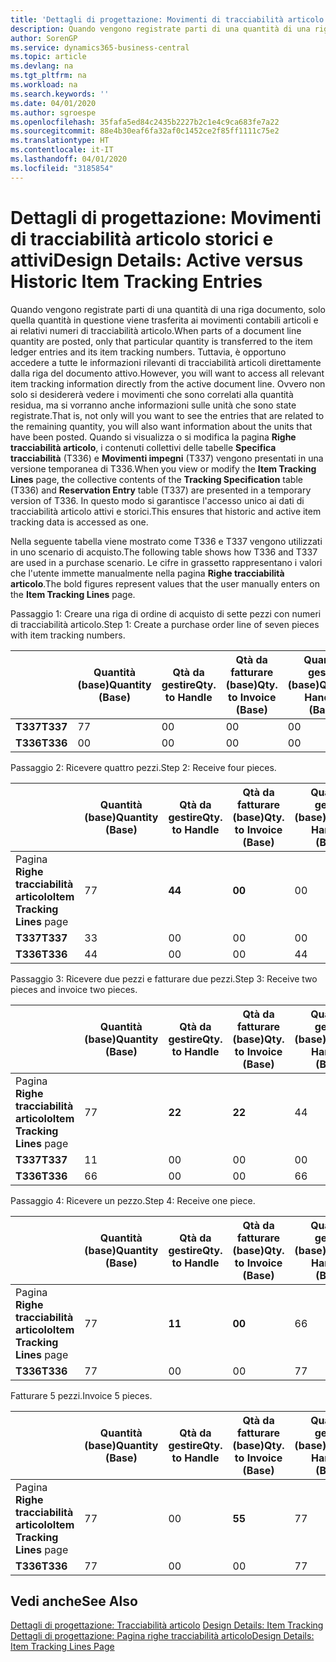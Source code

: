 ```yaml
---
title: 'Dettagli di progettazione: Movimenti di tracciabilità articolo storici e attivi | Microsoft Docs'
description: Quando vengono registrate parti di una quantità di una riga documento, solo quella quantità in questione viene trasferita ai movimenti contabili articoli e ai relativi numeri di tracciabilità articolo. Tuttavia, è opportuno accedere a tutte le informazioni rilevanti di tracciabilità articoli direttamente dalla riga del documento attivo. Ovvero non solo si desidererà vedere i movimenti che sono correlati alla quantità residua, ma si vorranno anche informazioni sulle unità che sono state registrate. Quando si visualizza o si modifica la pagina **Righe tracciabilità articolo**, i contenuti collettivi delle tabelle **Specifica tracciabilità** (T336) e **Movimenti impegni** (T337) vengono presentati in una versione temporanea di T336. In questo modo si garantisce l'accesso unico ai dati di tracciabilità articolo attivi e storici.
author: SorenGP
ms.service: dynamics365-business-central
ms.topic: article
ms.devlang: na
ms.tgt_pltfrm: na
ms.workload: na
ms.search.keywords: ''
ms.date: 04/01/2020
ms.author: sgroespe
ms.openlocfilehash: 35fafa5ed84c2435b2227b2c1e4c9ca683fe7a22
ms.sourcegitcommit: 88e4b30eaf6fa32af0c1452ce2f85ff1111c75e2
ms.translationtype: HT
ms.contentlocale: it-IT
ms.lasthandoff: 04/01/2020
ms.locfileid: "3185854"
---
```

# <a name="design-details-active-versus-historic-item-tracking-entries"></a><span data-ttu-id="c77aa-107">Dettagli di progettazione: Movimenti di tracciabilità articolo storici e attivi</span><span class="sxs-lookup"><span data-stu-id="c77aa-107">Design Details: Active versus Historic Item Tracking Entries</span></span>
<span data-ttu-id="c77aa-108">Quando vengono registrate parti di una quantità di una riga documento, solo quella quantità in questione viene trasferita ai movimenti contabili articoli e ai relativi numeri di tracciabilità articolo.</span><span class="sxs-lookup"><span data-stu-id="c77aa-108">When parts of a document line quantity are posted, only that particular quantity is transferred to the item ledger entries and its item tracking numbers.</span></span> <span data-ttu-id="c77aa-109">Tuttavia, è opportuno accedere a tutte le informazioni rilevanti di tracciabilità articoli direttamente dalla riga del documento attivo.</span><span class="sxs-lookup"><span data-stu-id="c77aa-109">However, you will want to access all relevant item tracking information directly from the active document line.</span></span> <span data-ttu-id="c77aa-110">Ovvero non solo si desidererà vedere i movimenti che sono correlati alla quantità residua, ma si vorranno anche informazioni sulle unità che sono state registrate.</span><span class="sxs-lookup"><span data-stu-id="c77aa-110">That is, not only will you want to see the entries that are related to the remaining quantity, you will also want information about the units that have been posted.</span></span> <span data-ttu-id="c77aa-111">Quando si visualizza o si modifica la pagina **Righe tracciabilità articolo**, i contenuti collettivi delle tabelle **Specifica tracciabilità** (T336) e **Movimenti impegni** (T337) vengono presentati in una versione temporanea di T336.</span><span class="sxs-lookup"><span data-stu-id="c77aa-111">When you view or modify the **Item Tracking Lines** page, the collective contents of the **Tracking Specification** table (T336) and **Reservation Entry** table (T337) are presented in a temporary version of T336.</span></span> <span data-ttu-id="c77aa-112">In questo modo si garantisce l'accesso unico ai dati di tracciabilità articolo attivi e storici.</span><span class="sxs-lookup"><span data-stu-id="c77aa-112">This ensures that historic and active item tracking data is accessed as one.</span></span>  

 <span data-ttu-id="c77aa-113">Nella seguente tabella viene mostrato come T336 e T337 vengono utilizzati in uno scenario di acquisto.</span><span class="sxs-lookup"><span data-stu-id="c77aa-113">The following table shows how T336 and T337 are used in a purchase scenario.</span></span> <span data-ttu-id="c77aa-114">Le cifre in grassetto rappresentano i valori che l'utente immette manualmente nella pagina **Righe tracciabilità articolo**.</span><span class="sxs-lookup"><span data-stu-id="c77aa-114">The bold figures represent values that the user manually enters on the **Item Tracking Lines** page.</span></span>  

 <span data-ttu-id="c77aa-115">Passaggio 1: Creare una riga di ordine di acquisto di sette pezzi con numeri di tracciabilità articolo.</span><span class="sxs-lookup"><span data-stu-id="c77aa-115">Step 1: Create a purchase order line of seven pieces with item tracking numbers.</span></span>  

||<span data-ttu-id="c77aa-116">**Quantità (base)**</span><span class="sxs-lookup"><span data-stu-id="c77aa-116">**Quantity (Base)**</span></span>|<span data-ttu-id="c77aa-117">**Qtà da gestire**</span><span class="sxs-lookup"><span data-stu-id="c77aa-117">**Qty. to Handle**</span></span>|<span data-ttu-id="c77aa-118">**Qtà da fatturare (base)**</span><span class="sxs-lookup"><span data-stu-id="c77aa-118">**Qty. to Invoice (Base)**</span></span>|<span data-ttu-id="c77aa-119">**Quantità gestita (base)**</span><span class="sxs-lookup"><span data-stu-id="c77aa-119">**Quantity Handled (Base)**</span></span>|<span data-ttu-id="c77aa-120">**Quantità fatturata (base)**</span><span class="sxs-lookup"><span data-stu-id="c77aa-120">**Quantity Invoiced (Base)**</span></span>|  
|-|----------------------------------------------|--------------------------------------------|------------------------------------------------------|-------------------------------------------------------|--------------------------------------------------------|  
|<span data-ttu-id="c77aa-121">**T337**</span><span class="sxs-lookup"><span data-stu-id="c77aa-121">**T337**</span></span>|<span data-ttu-id="c77aa-122">7</span><span class="sxs-lookup"><span data-stu-id="c77aa-122">7</span></span>|<span data-ttu-id="c77aa-123">0</span><span class="sxs-lookup"><span data-stu-id="c77aa-123">0</span></span>|<span data-ttu-id="c77aa-124">0</span><span class="sxs-lookup"><span data-stu-id="c77aa-124">0</span></span>|<span data-ttu-id="c77aa-125">0</span><span class="sxs-lookup"><span data-stu-id="c77aa-125">0</span></span>|<span data-ttu-id="c77aa-126">0</span><span class="sxs-lookup"><span data-stu-id="c77aa-126">0</span></span>|  
|<span data-ttu-id="c77aa-127">**T336**</span><span class="sxs-lookup"><span data-stu-id="c77aa-127">**T336**</span></span>|<span data-ttu-id="c77aa-128">0</span><span class="sxs-lookup"><span data-stu-id="c77aa-128">0</span></span>|<span data-ttu-id="c77aa-129">0</span><span class="sxs-lookup"><span data-stu-id="c77aa-129">0</span></span>|<span data-ttu-id="c77aa-130">0</span><span class="sxs-lookup"><span data-stu-id="c77aa-130">0</span></span>|<span data-ttu-id="c77aa-131">0</span><span class="sxs-lookup"><span data-stu-id="c77aa-131">0</span></span>|<span data-ttu-id="c77aa-132">0</span><span class="sxs-lookup"><span data-stu-id="c77aa-132">0</span></span>|  

 <span data-ttu-id="c77aa-133">Passaggio 2: Ricevere quattro pezzi.</span><span class="sxs-lookup"><span data-stu-id="c77aa-133">Step 2: Receive four pieces.</span></span>  

||<span data-ttu-id="c77aa-134">**Quantità (base)**</span><span class="sxs-lookup"><span data-stu-id="c77aa-134">**Quantity (Base)**</span></span>|<span data-ttu-id="c77aa-135">**Qtà da gestire**</span><span class="sxs-lookup"><span data-stu-id="c77aa-135">**Qty. to Handle**</span></span>|<span data-ttu-id="c77aa-136">**Qtà da fatturare (base)**</span><span class="sxs-lookup"><span data-stu-id="c77aa-136">**Qty. to Invoice (Base)**</span></span>|<span data-ttu-id="c77aa-137">**Quantità gestita (base)**</span><span class="sxs-lookup"><span data-stu-id="c77aa-137">**Quantity Handled (Base)**</span></span>|<span data-ttu-id="c77aa-138">**Quantità fatturata (base)**</span><span class="sxs-lookup"><span data-stu-id="c77aa-138">**Quantity Invoiced (Base)**</span></span>|  
|-|----------------------------------------------|--------------------------------------------|------------------------------------------------------|-------------------------------------------------------|--------------------------------------------------------|  
|<span data-ttu-id="c77aa-139">Pagina **Righe tracciabilità articolo**</span><span class="sxs-lookup"><span data-stu-id="c77aa-139">**Item Tracking Lines** page</span></span>|<span data-ttu-id="c77aa-140">7</span><span class="sxs-lookup"><span data-stu-id="c77aa-140">7</span></span>|<span data-ttu-id="c77aa-141">**4**</span><span class="sxs-lookup"><span data-stu-id="c77aa-141">**4**</span></span>|<span data-ttu-id="c77aa-142">**0**</span><span class="sxs-lookup"><span data-stu-id="c77aa-142">**0**</span></span>|<span data-ttu-id="c77aa-143">0</span><span class="sxs-lookup"><span data-stu-id="c77aa-143">0</span></span>|<span data-ttu-id="c77aa-144">0</span><span class="sxs-lookup"><span data-stu-id="c77aa-144">0</span></span>|  
|<span data-ttu-id="c77aa-145">**T337**</span><span class="sxs-lookup"><span data-stu-id="c77aa-145">**T337**</span></span>|<span data-ttu-id="c77aa-146">3</span><span class="sxs-lookup"><span data-stu-id="c77aa-146">3</span></span>|<span data-ttu-id="c77aa-147">0</span><span class="sxs-lookup"><span data-stu-id="c77aa-147">0</span></span>|<span data-ttu-id="c77aa-148">0</span><span class="sxs-lookup"><span data-stu-id="c77aa-148">0</span></span>|<span data-ttu-id="c77aa-149">0</span><span class="sxs-lookup"><span data-stu-id="c77aa-149">0</span></span>|<span data-ttu-id="c77aa-150">0</span><span class="sxs-lookup"><span data-stu-id="c77aa-150">0</span></span>|  
|<span data-ttu-id="c77aa-151">**T336**</span><span class="sxs-lookup"><span data-stu-id="c77aa-151">**T336**</span></span>|<span data-ttu-id="c77aa-152">4</span><span class="sxs-lookup"><span data-stu-id="c77aa-152">4</span></span>|<span data-ttu-id="c77aa-153">0</span><span class="sxs-lookup"><span data-stu-id="c77aa-153">0</span></span>|<span data-ttu-id="c77aa-154">0</span><span class="sxs-lookup"><span data-stu-id="c77aa-154">0</span></span>|<span data-ttu-id="c77aa-155">4</span><span class="sxs-lookup"><span data-stu-id="c77aa-155">4</span></span>|<span data-ttu-id="c77aa-156">0</span><span class="sxs-lookup"><span data-stu-id="c77aa-156">0</span></span>|  

 <span data-ttu-id="c77aa-157">Passaggio 3: Ricevere due pezzi e fatturare due pezzi.</span><span class="sxs-lookup"><span data-stu-id="c77aa-157">Step 3: Receive two pieces and invoice two pieces.</span></span>  

||<span data-ttu-id="c77aa-158">**Quantità (base)**</span><span class="sxs-lookup"><span data-stu-id="c77aa-158">**Quantity (Base)**</span></span>|<span data-ttu-id="c77aa-159">**Qtà da gestire**</span><span class="sxs-lookup"><span data-stu-id="c77aa-159">**Qty. to Handle**</span></span>|<span data-ttu-id="c77aa-160">**Qtà da fatturare (base)**</span><span class="sxs-lookup"><span data-stu-id="c77aa-160">**Qty. to Invoice (Base)**</span></span>|<span data-ttu-id="c77aa-161">**Quantità gestita (base)**</span><span class="sxs-lookup"><span data-stu-id="c77aa-161">**Quantity Handled (Base)**</span></span>|<span data-ttu-id="c77aa-162">**Quantità fatturata (base)**</span><span class="sxs-lookup"><span data-stu-id="c77aa-162">**Quantity Invoiced (Base)**</span></span>|  
|-|----------------------------------------------|--------------------------------------------|------------------------------------------------------|-------------------------------------------------------|--------------------------------------------------------|  
|<span data-ttu-id="c77aa-163">Pagina **Righe tracciabilità articolo**</span><span class="sxs-lookup"><span data-stu-id="c77aa-163">**Item Tracking Lines** page</span></span>|<span data-ttu-id="c77aa-164">7</span><span class="sxs-lookup"><span data-stu-id="c77aa-164">7</span></span>|<span data-ttu-id="c77aa-165">**2**</span><span class="sxs-lookup"><span data-stu-id="c77aa-165">**2**</span></span>|<span data-ttu-id="c77aa-166">**2**</span><span class="sxs-lookup"><span data-stu-id="c77aa-166">**2**</span></span>|<span data-ttu-id="c77aa-167">4</span><span class="sxs-lookup"><span data-stu-id="c77aa-167">4</span></span>|<span data-ttu-id="c77aa-168">0</span><span class="sxs-lookup"><span data-stu-id="c77aa-168">0</span></span>|  
|<span data-ttu-id="c77aa-169">**T337**</span><span class="sxs-lookup"><span data-stu-id="c77aa-169">**T337**</span></span>|<span data-ttu-id="c77aa-170">1</span><span class="sxs-lookup"><span data-stu-id="c77aa-170">1</span></span>|<span data-ttu-id="c77aa-171">0</span><span class="sxs-lookup"><span data-stu-id="c77aa-171">0</span></span>|<span data-ttu-id="c77aa-172">0</span><span class="sxs-lookup"><span data-stu-id="c77aa-172">0</span></span>|<span data-ttu-id="c77aa-173">0</span><span class="sxs-lookup"><span data-stu-id="c77aa-173">0</span></span>|<span data-ttu-id="c77aa-174">0</span><span class="sxs-lookup"><span data-stu-id="c77aa-174">0</span></span>|  
|<span data-ttu-id="c77aa-175">**T336**</span><span class="sxs-lookup"><span data-stu-id="c77aa-175">**T336**</span></span>|<span data-ttu-id="c77aa-176">6</span><span class="sxs-lookup"><span data-stu-id="c77aa-176">6</span></span>|<span data-ttu-id="c77aa-177">0</span><span class="sxs-lookup"><span data-stu-id="c77aa-177">0</span></span>|<span data-ttu-id="c77aa-178">0</span><span class="sxs-lookup"><span data-stu-id="c77aa-178">0</span></span>|<span data-ttu-id="c77aa-179">6</span><span class="sxs-lookup"><span data-stu-id="c77aa-179">6</span></span>|<span data-ttu-id="c77aa-180">2</span><span class="sxs-lookup"><span data-stu-id="c77aa-180">2</span></span>|  

 <span data-ttu-id="c77aa-181">Passaggio 4: Ricevere un pezzo.</span><span class="sxs-lookup"><span data-stu-id="c77aa-181">Step 4: Receive one piece.</span></span>  

||<span data-ttu-id="c77aa-182">**Quantità (base)**</span><span class="sxs-lookup"><span data-stu-id="c77aa-182">**Quantity (Base)**</span></span>|<span data-ttu-id="c77aa-183">**Qtà da gestire**</span><span class="sxs-lookup"><span data-stu-id="c77aa-183">**Qty. to Handle**</span></span>|<span data-ttu-id="c77aa-184">**Qtà da fatturare (base)**</span><span class="sxs-lookup"><span data-stu-id="c77aa-184">**Qty. to Invoice (Base)**</span></span>|<span data-ttu-id="c77aa-185">**Quantità gestita (base)**</span><span class="sxs-lookup"><span data-stu-id="c77aa-185">**Quantity Handled (Base)**</span></span>|<span data-ttu-id="c77aa-186">**Quantità fatturata (base)**</span><span class="sxs-lookup"><span data-stu-id="c77aa-186">**Quantity Invoiced (Base)**</span></span>|  
|-|----------------------------------------------|--------------------------------------------|------------------------------------------------------|-------------------------------------------------------|--------------------------------------------------------|  
|<span data-ttu-id="c77aa-187">Pagina **Righe tracciabilità articolo**</span><span class="sxs-lookup"><span data-stu-id="c77aa-187">**Item Tracking Lines** page</span></span>|<span data-ttu-id="c77aa-188">7</span><span class="sxs-lookup"><span data-stu-id="c77aa-188">7</span></span>|<span data-ttu-id="c77aa-189">**1**</span><span class="sxs-lookup"><span data-stu-id="c77aa-189">**1**</span></span>|<span data-ttu-id="c77aa-190">**0**</span><span class="sxs-lookup"><span data-stu-id="c77aa-190">**0**</span></span>|<span data-ttu-id="c77aa-191">6</span><span class="sxs-lookup"><span data-stu-id="c77aa-191">6</span></span>|<span data-ttu-id="c77aa-192">2</span><span class="sxs-lookup"><span data-stu-id="c77aa-192">2</span></span>|  
|<span data-ttu-id="c77aa-193">**T336**</span><span class="sxs-lookup"><span data-stu-id="c77aa-193">**T336**</span></span>|<span data-ttu-id="c77aa-194">7</span><span class="sxs-lookup"><span data-stu-id="c77aa-194">7</span></span>|<span data-ttu-id="c77aa-195">0</span><span class="sxs-lookup"><span data-stu-id="c77aa-195">0</span></span>|<span data-ttu-id="c77aa-196">0</span><span class="sxs-lookup"><span data-stu-id="c77aa-196">0</span></span>|<span data-ttu-id="c77aa-197">7</span><span class="sxs-lookup"><span data-stu-id="c77aa-197">7</span></span>|<span data-ttu-id="c77aa-198">2</span><span class="sxs-lookup"><span data-stu-id="c77aa-198">2</span></span>|  

 <span data-ttu-id="c77aa-199">Fatturare 5 pezzi.</span><span class="sxs-lookup"><span data-stu-id="c77aa-199">Invoice 5 pieces.</span></span>  

||<span data-ttu-id="c77aa-200">**Quantità (base)**</span><span class="sxs-lookup"><span data-stu-id="c77aa-200">**Quantity (Base)**</span></span>|<span data-ttu-id="c77aa-201">**Qtà da gestire**</span><span class="sxs-lookup"><span data-stu-id="c77aa-201">**Qty. to Handle**</span></span>|<span data-ttu-id="c77aa-202">**Qtà da fatturare (base)**</span><span class="sxs-lookup"><span data-stu-id="c77aa-202">**Qty. to Invoice (Base)**</span></span>|<span data-ttu-id="c77aa-203">**Quantità gestita (base)**</span><span class="sxs-lookup"><span data-stu-id="c77aa-203">**Quantity Handled (Base)**</span></span>|<span data-ttu-id="c77aa-204">**Quantità fatturata (base)**</span><span class="sxs-lookup"><span data-stu-id="c77aa-204">**Quantity Invoiced (Base)**</span></span>|  
|-|----------------------------------------------|--------------------------------------------|------------------------------------------------------|-------------------------------------------------------|--------------------------------------------------------|  
|<span data-ttu-id="c77aa-205">Pagina **Righe tracciabilità articolo**</span><span class="sxs-lookup"><span data-stu-id="c77aa-205">**Item Tracking Lines** page</span></span>|<span data-ttu-id="c77aa-206">7</span><span class="sxs-lookup"><span data-stu-id="c77aa-206">7</span></span>|<span data-ttu-id="c77aa-207">0</span><span class="sxs-lookup"><span data-stu-id="c77aa-207">0</span></span>|<span data-ttu-id="c77aa-208">**5**</span><span class="sxs-lookup"><span data-stu-id="c77aa-208">**5**</span></span>|<span data-ttu-id="c77aa-209">7</span><span class="sxs-lookup"><span data-stu-id="c77aa-209">7</span></span>|<span data-ttu-id="c77aa-210">2</span><span class="sxs-lookup"><span data-stu-id="c77aa-210">2</span></span>|  
|<span data-ttu-id="c77aa-211">**T336**</span><span class="sxs-lookup"><span data-stu-id="c77aa-211">**T336**</span></span>|<span data-ttu-id="c77aa-212">7</span><span class="sxs-lookup"><span data-stu-id="c77aa-212">7</span></span>|<span data-ttu-id="c77aa-213">0</span><span class="sxs-lookup"><span data-stu-id="c77aa-213">0</span></span>|<span data-ttu-id="c77aa-214">0</span><span class="sxs-lookup"><span data-stu-id="c77aa-214">0</span></span>|<span data-ttu-id="c77aa-215">7</span><span class="sxs-lookup"><span data-stu-id="c77aa-215">7</span></span>|<span data-ttu-id="c77aa-216">7</span><span class="sxs-lookup"><span data-stu-id="c77aa-216">7</span></span>|  

## <a name="see-also"></a><span data-ttu-id="c77aa-217">Vedi anche</span><span class="sxs-lookup"><span data-stu-id="c77aa-217">See Also</span></span>  
 <span data-ttu-id="c77aa-218">[Dettagli di progettazione: Tracciabilità articolo](design-details-item-tracking.md) </span><span class="sxs-lookup"><span data-stu-id="c77aa-218">[Design Details: Item Tracking](design-details-item-tracking.md) </span></span>  
 [<span data-ttu-id="c77aa-219">Dettagli di progettazione: Pagina righe tracciabilità articolo</span><span class="sxs-lookup"><span data-stu-id="c77aa-219">Design Details: Item Tracking Lines Page</span></span>](design-details-item-tracking-lines-window.md)
